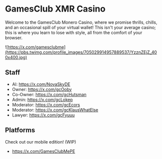 # GamesClub XMR Casino
Welcome to the GamesClub Monero Casino, where we promise thrills, chills, and an occasional spill of your virtual wallet! This isn't your average casino; this is where you learn to lose with style, all from the comfort of your browser.

![https://x.com/gamesclubme](https://pbs.twimg.com/profile_images/705029914957889537/YzznZEjZ_400x400.jpg)

## Staff
- AI: https://x.com/NovaSkyDE
- Owner: https://x.com/gcOoby
- Co-Owner: https://x.com/gcHutsman
- Admin: https://x.com/gcLokep
- Moderator: https://x.com/gcEcors
- Moderator: https://x.com/gcKlausWhatElse
- Lawyer: https://x.com/gcFyuuu

## Platforms
Check out our mobile edition! (WIP)
- https://x.com/GamesClubMePE